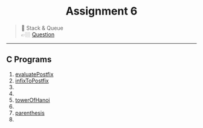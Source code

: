 <h1 align="center"> Assignment 6 </h1>

>💠 Stack & Queue<br> 👉🏼 [Question](https://github.com/saha-indranil/DSA01/blob/main/Questions/Assignment-6%40DSALAB.txt)

---

## C Programs

1. [evaluatePostfix](https://github.com/saha-indranil/DSA01/blob/main/Stack/C%20programs/evaluatePostfix.c)
2. [infixToPostfix](https://github.com/saha-indranil/DSA01/blob/main/Stack/C%20programs/infixToPostfix.c)
3. []()
4. []()
5. [towerOfHanoi](https://github.com/saha-indranil/DSA01/blob/main/Stack/C%20programs/towerOfHanoi.c)
6. []()
7. [parenthesis](https://github.com/saha-indranil/DSA01/blob/main/Stack/C%20programs/parenthesis.c)
8. []()